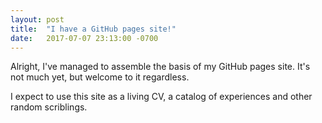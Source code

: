 ```yaml
---
layout: post
title:  "I have a GitHub pages site!"
date:   2017-07-07 23:13:00 -0700
---
```


Alright, I've managed to assemble the basis of my GitHub pages site. It's not much yet, but welcome to it regardless.

I expect to use this site as a living CV, a catalog of experiences and other random scriblings.
